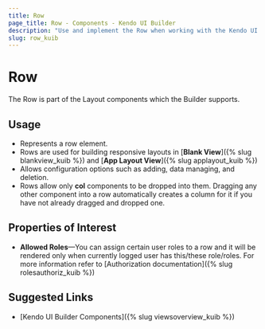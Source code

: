 ```yaml
---
title: Row
page_title: Row - Components - Kendo UI Builder
description: "Use and implement the Row when working with the Kendo UI Builder tool for creating and managing Angular and AngularJS-based web applications."
slug: row_kuib
---
```


# Row

The Row is part of the Layout components which the Builder supports.

## Usage

* Represents a row element.
* Rows are used for building responsive layouts in [**Blank View**]({% slug blankview_kuib %}) and [**App Layout View**]({% slug applayout_kuib %})
* Allows configuration options such as adding, data managing, and deletion.
* Rows allow only **col** components to be dropped into them. Dragging any other component into a row automatically creates a column for it if you have not already dragged and dropped one.

## Properties of Interest

* **Allowed Roles**&mdash;You can assign certain user roles to a row and it will be rendered only when currently logged user has this/these role/roles. For more information refer to [Authorization documentation]({% slug rolesauthoriz_kuib %})

## Suggested Links

* [Kendo UI Builder Components]({% slug viewsoverview_kuib %})
